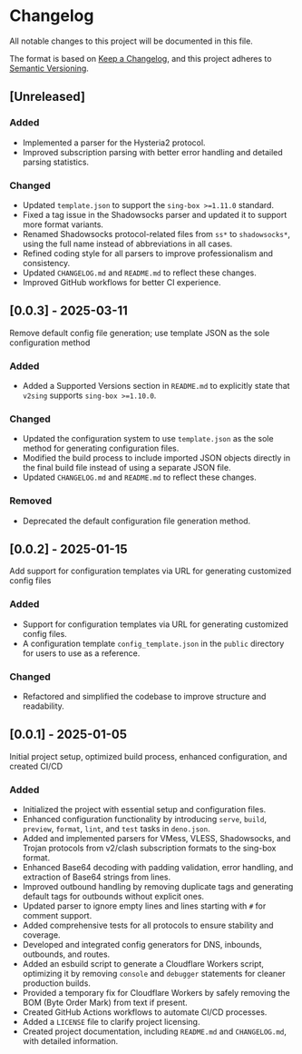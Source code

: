 # Changelog

All notable changes to this project will be documented in this file.

The format is based on [Keep a Changelog](https://keepachangelog.com/en/1.1.0/),
and this project adheres to [Semantic Versioning](https://semver.org/spec/v2.0.0.html).

## [Unreleased]

### Added

- Implemented a parser for the Hysteria2 protocol.
- Improved subscription parsing with better error handling and detailed parsing statistics.

### Changed

- Updated `template.json` to support the `sing-box >=1.11.0` standard.
- Fixed a tag issue in the Shadowsocks parser and updated it to support more format variants.
- Renamed Shadowsocks protocol-related files from `ss*` to `shadowsocks*`, using the full name instead of abbreviations in all cases.
- Refined coding style for all parsers to improve professionalism and consistency.
- Updated `CHANGELOG.md` and `README.md` to reflect these changes.
- Improved GitHub workflows for better CI experience.

## [0.0.3] - 2025-03-11

Remove default config file generation; use template JSON as the sole configuration method

### Added

- Added a Supported Versions section in `README.md` to explicitly state that `v2sing` supports `sing-box >=1.10.0`.

### Changed

- Updated the configuration system to use `template.json` as the sole method for generating configuration files.
- Modified the build process to include imported JSON objects directly in the final build file instead of using a separate JSON file.
- Updated `CHANGELOG.md` and `README.md` to reflect these changes.

### Removed

- Deprecated the default configuration file generation method.

## [0.0.2] - 2025-01-15

Add support for configuration templates via URL for generating customized config files

### Added

- Support for configuration templates via URL for generating customized config files.
- A configuration template `config_template.json` in the `public` directory for users to use as a reference.

### Changed

- Refactored and simplified the codebase to improve structure and readability.

## [0.0.1] - 2025-01-05

Initial project setup, optimized build process, enhanced configuration, and created CI/CD

### Added

- Initialized the project with essential setup and configuration files.
- Enhanced configuration functionality by introducing `serve`, `build`, `preview`, `format`, `lint`, and `test` tasks in `deno.json`.
- Added and implemented parsers for VMess, VLESS, Shadowsocks, and Trojan protocols from v2/clash subscription formats to the sing-box format.
- Enhanced Base64 decoding with padding validation, error handling, and extraction of Base64 strings from lines.
- Improved outbound handling by removing duplicate tags and generating default tags for outbounds without explicit ones.
- Updated parser to ignore empty lines and lines starting with `#` for comment support.
- Added comprehensive tests for all protocols to ensure stability and coverage.
- Developed and integrated config generators for DNS, inbounds, outbounds, and routes.
- Added an esbuild script to generate a Cloudflare Workers script, optimizing it by removing `console` and `debugger` statements for cleaner production builds.
- Provided a temporary fix for Cloudflare Workers by safely removing the BOM (Byte Order Mark) from text if present.
- Created GitHub Actions workflows to automate CI/CD processes.
- Added a `LICENSE` file to clarify project licensing.
- Created project documentation, including `README.md` and `CHANGELOG.md`, with detailed information.
